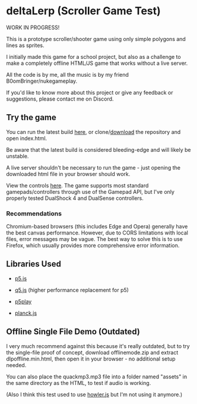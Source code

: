 # deltaLerp (Scroller Game Test)

WORK IN PROGRESS!

This is a prototype scroller/shooter game using only simple polygons and lines as sprites.

I initially made this game for a school project, but also as a challenge to make a completely offline HTML/JS game that works without a live server.

All the code is by me, all the music is by my friend B0omBringer/nukegameplay.

If you'd like to know more about this project or give any feedback or suggestions, please contact me on Discord.

## Try the game

You can run the latest build [here](https://dukemz.github.io/deltaLerp/), or clone/[download](https://github.com/Dukemz/deltaLerp/archive/refs/heads/main.zip) the repository and open index.html.

Be aware that the latest build is considered bleeding-edge and will likely be unstable.

A live server shouldn't be necessary to run the game - just opening the downloaded html file in your browser should work.

View the controls [here](https://github.com/Dukemz/deltaLerp/blob/main/CONTROLS.md). The game supports most standard gamepads/controllers through use of the Gamepad API, but I've only properly tested DualShock 4 and DualSense controllers.

### Recommendations

Chromium-based browsers (this includes Edge and Opera) generally have the best canvas performance. However, due to CORS limitations with local files, error messages may be vague. The best way to solve this is to use Firefox, which usually provides more comprehensive error information.

## Libraries Used

- [p5.js](https://p5js.org/)

- [q5.js](https://q5js.org/) (higher performance replacement for p5)

- [p5play](https://p5play.org/)

- [planck.js](https://piqnt.com/planck.js)

<!-- - [lz-string](https://github.com/pieroxy/lz-string/) -->

## Offline Single File Demo (Outdated)

I very much recommend against this because it's really outdated, but to try the single-file proof of concept, download offlinemode.zip and extract dlpoffline.min.html, then open it in your browser - no additional setup needed.

You can also place the quackmp3.mp3 file into a folder named "assets" in the same directory as the HTML, to test if audio is working.

(Also I think this test used to use [howler.js](https://howlerjs.com/) but I'm not using it anymore.)
